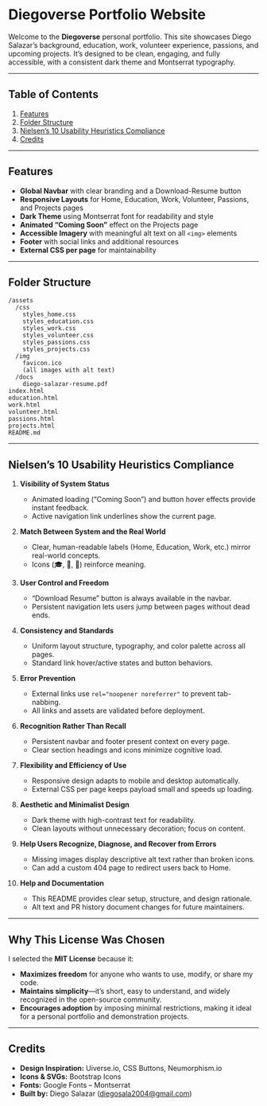 # Diegoverse Portfolio Website

Welcome to the **Diegoverse** personal portfolio. This site showcases Diego Salazar’s background, education, work, volunteer experience, passions, and upcoming projects. It’s designed to be clean, engaging, and fully accessible, with a consistent dark theme and Montserrat typography.

---

## Table of Contents

1. [Features](#features)  
2. [Folder Structure](#folder-structure)  
3. [Nielsen’s 10 Usability Heuristics Compliance](#nielsens-10-usability-heuristics-compliance)  
4. [Credits](#credits)

---

## Features

- **Global Navbar** with clear branding and a Download-Resume button  
- **Responsive Layouts** for Home, Education, Work, Volunteer, Passions, and Projects pages  
- **Dark Theme** using Montserrat font for readability and style  
- **Animated “Coming Soon”** effect on the Projects page  
- **Accessible Imagery** with meaningful alt text on all `<img>` elements  
- **Footer** with social links and additional resources  
- **External CSS per page** for maintainability  

---

## Folder Structure

```
/assets
  /css
    styles_home.css
    styles_education.css
    styles_work.css
    styles_volunteer.css
    styles_passions.css
    styles_projects.css
  /img
    favicon.ico
    (all images with alt text)
  /docs
    diego-salazar-resume.pdf
index.html
education.html
work.html
volunteer.html
passions.html
projects.html
README.md
```

---

## Nielsen’s 10 Usability Heuristics Compliance

1. **Visibility of System Status**  
   - Animated loading (“Coming Soon”) and button hover effects provide instant feedback.  
   - Active navigation link underlines show the current page.

2. **Match Between System and the Real World**  
   - Clear, human-readable labels (Home, Education, Work, etc.) mirror real-world concepts.  
   - Icons (🎓, 💼, 🤝) reinforce meaning.

3. **User Control and Freedom**  
   - “Download Resume” button is always available in the navbar.  
   - Persistent navigation lets users jump between pages without dead ends.

4. **Consistency and Standards**  
   - Uniform layout structure, typography, and color palette across all pages.  
   - Standard link hover/active states and button behaviors.

5. **Error Prevention**  
   - External links use `rel="noopener noreferrer"` to prevent tab-nabbing.  
   - All links and assets are validated before deployment.

6. **Recognition Rather Than Recall**  
   - Persistent navbar and footer present context on every page.  
   - Clear section headings and icons minimize cognitive load.

7. **Flexibility and Efficiency of Use**  
   - Responsive design adapts to mobile and desktop automatically.  
   - External CSS per page keeps payload small and speeds up loading.

8. **Aesthetic and Minimalist Design**  
   - Dark theme with high-contrast text for readability.  
   - Clean layouts without unnecessary decoration; focus on content.

9. **Help Users Recognize, Diagnose, and Recover from Errors**  
   - Missing images display descriptive alt text rather than broken icons.  
   - Can add a custom 404 page to redirect users back to Home.

10. **Help and Documentation**  
    - This README provides clear setup, structure, and design rationale.  
    - Alt text and PR history document changes for future maintainers.

---

## Why This License Was Chosen

I selected the **MIT License** because it:

- **Maximizes freedom** for anyone who wants to use, modify, or share my code.  
- **Maintains simplicity**—it’s short, easy to understand, and widely recognized in the open-source community.  
- **Encourages adoption** by imposing minimal restrictions, making it ideal for a personal portfolio and demonstration projects.  

---

## Credits

- **Design Inspiration:** Uiverse.io, CSS Buttons, Neumorphism.io  
- **Icons & SVGs:** Bootstrap Icons  
- **Fonts:** Google Fonts – Montserrat  
- **Built by:** Diego Salazar (diegosala2004@gmail.com)

